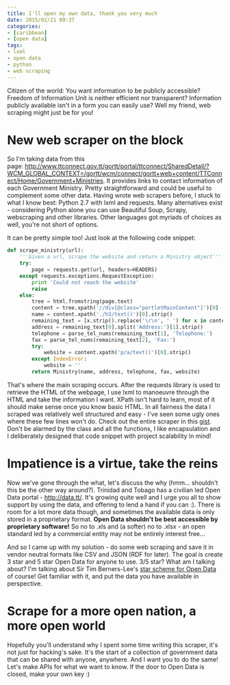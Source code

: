 ```yaml
---
title: I'll open my own data, thank you very much
date: 2015/02/21 09:37
categories:
- [caribbean]
- [open data]
tags:
- lxml
- open data
- python
- web scraping
---
```


Citizen of the world: You want information to be publicly accessible?
Freedom of Information Unit is neither efficient nor transparent?
Information publicly available isn't in a form you can easily use? Well
my friend, web scraping might just be for you!

# New web scraper on the block
So I'm taking data from this
page: http://www.ttconnect.gov.tt/gortt/portal/ttconnect/SharedDetail/?WCM_GLOBAL_CONTEXT=/gortt/wcm/connect/gortt+web+content/TTConnect/Home/Government+Ministries.
It provides links to contact information of each Government Ministry.
Pretty straightforward and could be useful to complement some other
data. Having wrote web scrapers before, I stuck to what I know best:
Python 2.7 with lxml and requests. Many alternatives exist - considering
Python alone you can use Beautiful Soup, Scrapy, webscraping and other
libraries. Other languages got myriads of choices as well, you're not
short of options.

It can be pretty simple too! Just look at the following code snippet:

```python
def scrape_ministry(url):
    '''Given a url, scrape the website and return a Ministry object'''
    try:
        page = requests.get(url, headers=HEADERS)
    except requests.exceptions.RequestException:
        print 'Could not reach the website'
        raise
    else:
        tree = html.fromstring(page.text)
        content = tree.xpath('//div[@class="portletMainContent"]')[0]
        name = content.xpath('./h3/text()')[0].strip()
        remaining_text = [x.strip().replace('\r\n', ' ') for x in content.xpath('.//p/text()')]
        address = remaining_text[0].split('Address:')[1].strip()
        telephone = parse_tel_nums(remaining_text[1], 'Telephone:')
        fax = parse_tel_nums(remaining_text[2], 'Fax:')
        try:
            website = content.xpath('p/a/text()')[0].strip()
        except IndexError:
            website = ''
        return Ministry(name, address, telephone, fax, website)
```

That's where the main scraping occurs. After the requests library is
used to retrieve the HTML of the webpage, I use lxml to
manoeuvre through the HTML and take the information I want. XPath isn't
hard to learn, most of it should make sense once you know basic HTML. In
all fairness the data I scraped was relatively well structured and easy -
I've seen some ugly ones where these few lines won't do. Check out the entire
scraper in this [gist](https://gist.github.com/msanatan/f42ab4e1a3f63ae65138 "Government Ministry web scraper"). Don't be alarmed by the class and all the functions, I like
encapsulation and I deliberately designed that code snippet with project
scalability in mind!

# Impatience is a virtue, take the reins
Now we've gone through the what, let's discuss the why (hmm... shouldn't
this be the other way around?). Trinidad and Tobago has a civilian led
Open Data portal - http://data.tt/. It's growing quite well and I urge
you all to show support by using the data, and offering to lend a hand
if you can :). There is room for a lot more data though, and sometimes
the available data is only stored in a proprietary format. **Open Data
shouldn't be best accessible by proprietary software!** So no to .xls
and (a softer) no to .xlsx - an open standard led by a commercial entity
may not be entirely interest free...

And so I came up with my solution - do some web scraping and save it in
vendor neutral formats like CSV and JSON (RDF for later). The goal is
create 3 star and 5 star Open Data for anyone to use. 3/5 star? What am
I talking about? I'm talking about Sir Tim Berners-Lee's [star scheme
for Open Data](http://www.w3.org/DesignIssues/LinkedData.html) of
course! Get familiar with it, and put the data you have available in
perspective.

# Scrape for a more open nation, a more open world
Hopefully you'll understand why I spent some time writing this scraper,
it's not just for hacking's sake. It's the start of a collection of
government data that can be shared with anyone, anywhere. And I want you
to do the same! Let's make APIs for what we want to know. If the door to
Open Data is closed, make your own key :)
